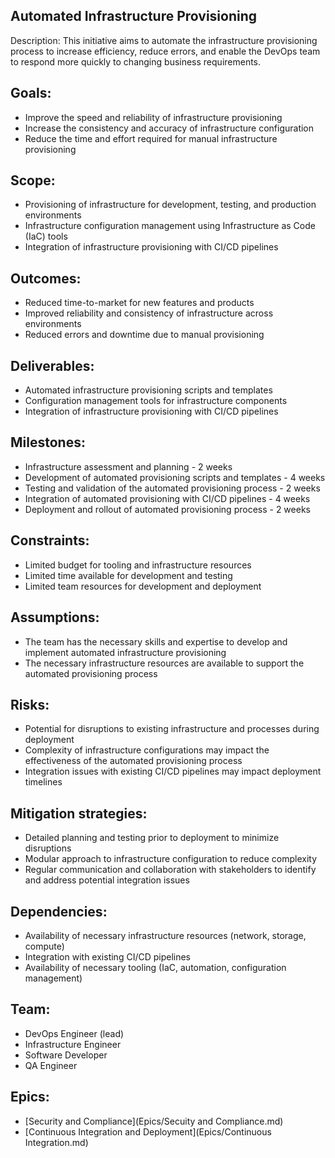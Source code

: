 ## Automated Infrastructure Provisioning

Description: This initiative aims to automate the infrastructure provisioning process to increase efficiency, reduce errors, and enable the DevOps team to respond more quickly to changing business requirements.

## Goals:

* Improve the speed and reliability of infrastructure provisioning
* Increase the consistency and accuracy of infrastructure configuration 
* Reduce the time and effort required for manual infrastructure provisioning

## Scope:

* Provisioning of infrastructure for development, testing, and production environments
* Infrastructure configuration management using Infrastructure as Code (IaC) tools
* Integration of infrastructure provisioning with CI/CD pipelines

## Outcomes:

* Reduced time-to-market for new features and products
* Improved reliability and consistency of infrastructure across environments
* Reduced errors and downtime due to manual provisioning

## Deliverables:

* Automated infrastructure provisioning scripts and templates
* Configuration management tools for infrastructure components
* Integration of infrastructure provisioning with CI/CD pipelines

## Milestones:

* Infrastructure assessment and planning - 2 weeks 
* Development of automated provisioning scripts and templates - 4 weeks
* Testing and validation of the automated provisioning process - 2 weeks
* Integration of automated provisioning with CI/CD pipelines - 4 weeks
* Deployment and rollout of automated provisioning process - 2 weeks

## Constraints:

* Limited budget for tooling and infrastructure resources
* Limited time available for development and testing
* Limited team resources for development and deployment

## Assumptions:

* The team has the necessary skills and expertise to develop and implement automated infrastructure provisioning
* The necessary infrastructure resources are available to support the automated provisioning process

## Risks:

* Potential for disruptions to existing infrastructure and processes during deployment
* Complexity of infrastructure configurations may impact the effectiveness of the automated provisioning process
* Integration issues with existing CI/CD pipelines may impact deployment timelines

## Mitigation strategies:

* Detailed planning and testing prior to deployment to minimize disruptions
* Modular approach to infrastructure configuration to reduce complexity
* Regular communication and collaboration with stakeholders to identify and address potential integration issues

 ## Dependencies:

* Availability of necessary infrastructure resources (network, storage, compute)
* Integration with existing CI/CD pipelines
* Availability of necessary tooling (IaC, automation, configuration management)

## Team:

* DevOps Engineer (lead)
* Infrastructure Engineer
* Software Developer
* QA Engineer

## Epics:

* [Security and Compliance](Epics/Secuity and Compliance.md)
* [Continuous Integration and Deployment](Epics/Continuous Integration.md)
